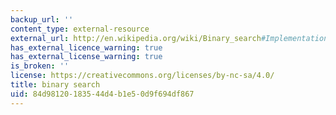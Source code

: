 ```yaml
---
backup_url: ''
content_type: external-resource
external_url: http://en.wikipedia.org/wiki/Binary_search#Implementations
has_external_licence_warning: true
has_external_license_warning: true
is_broken: ''
license: https://creativecommons.org/licenses/by-nc-sa/4.0/
title: binary search
uid: 84d98120-1835-44d4-b1e5-0d9f694df867
---
```

